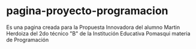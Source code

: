 # pagina-proyecto-programacion
Es una pagina creada para la Propuesta Innovadora del alumno Martin Herdoiza del 2do técnico "B" de la Institución Educativa Pomasqui materia de Programación 
